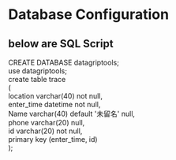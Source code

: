 # Database Configuration
## below are SQL Script
CREATE DATABASE datagriptools;  
use datagriptools;  
create table trace  
(  
    location   varchar(40)               not null,  
    enter_time datetime                  not null,  
    Name       varchar(40) default '未留名' null,  
    phone      varchar(20)               null,  
    id         varchar(20)               not null,  
    primary key (enter_time, id)  
);  
